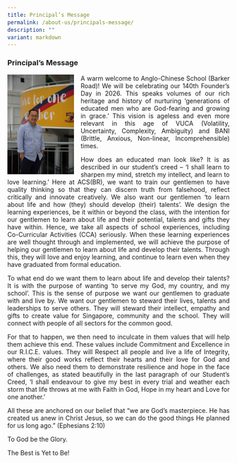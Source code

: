 ```yaml
---
title: Principal’s Message
permalink: /about-us/principals-message/
description: ""
variant: markdown
---
```

### **Principal’s Message**

<img src="/images/Khoo_Tse_Horng.jpg" style="width:30%;margin-right:15px;" align="left">

<p style="text-align: justify;">
A warm welcome to Anglo-Chinese School (Barker Road)! We will be celebrating our 140th Founder’s Day in 2026.  This speaks volumes of our rich heritage and history of nurturing ‘generations of educated men who are God-fearing and growing in grace.’  This vision is ageless and even more relevant in this age of VUCA (Volatility, Uncertainty, Complexity, Ambiguity) and BANI (Brittle, Anxious, Non-linear, Incomprehensible) times. 
</p>

<p style="text-align: justify;">
How does an educated man look like? It is as described in our student’s creed – ‘I shall learn to sharpen my mind, stretch my intellect, and learn to love learning.’ Here at ACS(BR), we want to train our gentlemen to have quality thinking so that they can discern truth from falsehood, reflect critically and innovate creatively. We also want our gentlemen ‘to learn about life and how (they) should develop (their) talents’. We design the learning experiences, be it within or beyond the class, with the intention for our gentlemen to learn about life and their potential, talents and gifts they have within.  Hence, we take all aspects of school experiences, including Co-Curricular Activities (CCA) seriously. When these learning experiences are well thought through and implemented, we will achieve the purpose of helping our gentlemen to learn about life and develop their talents. Through this, they will love and enjoy learning, and continue to learn even when they have graduated from formal education.
</p>
<p style="text-align: justify;">
To what end do we want them to learn about life and develop their talents? It is with the purpose of wanting ‘to serve my God, my country, and my school’. This is the sense of purpose we want our gentlemen to graduate with and live by. We want our gentlemen to steward their lives, talents and leaderships to serve others. They will steward their intellect, empathy and gifts to create value for Singapore, community and the school. They will connect with people of all sectors for the common good.</p>
<p style="text-align: justify;">
For that to happen, we then need to inculcate in them values that will help them achieve this end. These values include Commitment and Excellence in our R.I.C.E. values. They will Respect all people and live a life of Integrity, where their good works reflect their hearts and their love for God and others. We also need them to demonstrate resilience and hope in the face of challenges, as stated beautifully in the last paragraph of our Student’s Creed, ‘I shall endeavour to give my best in every trial and weather each storm that life throws at me with Faith in God, Hope in my heart and Love for one another.’
</p>
<p style="text-align: justify;">
All these are anchored on our belief that “we are God’s masterpiece. He has created us anew in Christ Jesus, so we can do the good things He planned for us long ago.” (Ephesians 2:10)
</p>
To God be the Glory.

The Best is Yet to Be!